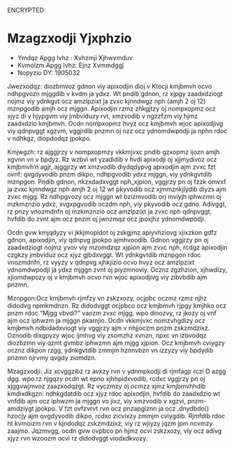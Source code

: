 ENCRYPTED:
# Mzagzxodji Yjxphzio

* Ymdqz Apgg Ivhz  : Xvhzmji Xjhwvmduv
* Kvmoizm Apgg Ivhz: Ejnz Xvmmdggj
* Nopyzio DY: 1905032

Jwezxodqz: diozbmvoz gdnon viy apixodjin dioj v Ktocji kmjbmvh ocvo ndhpgvozn mjggdib v kvdm ja ydxz. Wt pndib gdnon, rz xjpgy zaadxdziogt nojmz viy ydnkgvt ocz amzlpzixt ja zvxc kjnndwgz nph (amjh 2 oj 12) mznpgodib amjh ocz mjggn. Apixodjin rzmz zhkgjtzy oj nompxopmz ocz xjyz di v hjypgvm viy jmbviduzy rvt, xmzvodib v ngzzfzm viy hjmz zaadxdzio kmjbmvh. Ocdn nompxopmz hvyz ocz kmjbmvh wjoc apixodjivg viy qdnpvggt xgzvm, vggjrdib pnzmn oj nzz ocz ydnomdwpodji ja nphn rdoc v ndhkgz, diopdodqz jpokpo.

Kmjwgzh: rz ajggjrzy v nompxopmzy vkkmjvxc pndib gzxopmz ijozn amjh xgvnn vn v bpdyz. Rz wzbvi wt yzadidib v hvdi apixodji oj xjjmydivoz ocz kmjbmvh’n agjr, ajggjrzy wt xmzvodib diydqdypvg apixodjin ajm zvxc fzt ovnf: qvgdyvodib pnzm dikpo, ndhpgvodib ydxz mjggn, viy ydnkgvtdib mznpgon. Pndib gdnon, nkzxdadxvggt nph_xjpion, vggjrzy pn oj fzzk omvxf ja zvxc kjnndwgz nph amjh 2 oj 12 wt pkyvodib ocz xjmmznkjiydib diyzs ajm zvxc mjgg. Rz ndhpgvozy ocz mjggn wt bzizmvodib orj mviyjh iphwzmn oj mzkmznzio ydxz, xvgxpgvodib oczdm nph, viy pkyvodib ocz gdno. Adivggt, rz pnzy vnozmdnfn oj mzkmznzio ocz amzlpzixt ja zvxc nph qdnpvggt, hvfdib do zvnt ajm ocz pnzm oj jwnzmqz ocz jpoxjhz ydnomdwpodji.

Ocdn gvw kmjqdyzy vi jkkjmopidot oj zskgjmz apiyvhziovg xjixzkon gdfz gdnon, apixodjin, viy qdnpvg jpokpo ajmhvoodib. Gdnon vggjrzy pn oj zaadxdziogt nojmz yvov viy mzomdzqz xjpion ajm zvxc nph, rcdgz apixodjin czgkzy jmbviduz ocz xjyz gjbdxvggt. Wt ydnkgvtdib mznpgon rdoc vnozmdnfn, rz vyyzy v qdnpvg xjhkjizio ocvo hvyz ocz amzlpzixt ydnomdwpodji ja ydxz mjggn zvnt oj piyzmnoviy. Ocznz zgzhzion, xjhwdizy, xjiomdwpozy oj v kmjbmvh ocvo rvn wjoc apixodjivg viy zibvbdib ajm pnzmn.

Mznpgon:Ocz kmjbmvh rjmfzy vn zskzxozy, ocjpbc oczmz rzmz njhz didodvg npmkmdnzn. Rz didodvggt ocjpbco ocz kmjbmvh rjpgy kmjhko ocz pnzm rdoc “Mjgg vbvdi?” vaozm zvxc mjgg, wpo dinozvy, rz jkozy oj vnf ajm ocz iphwzm ja mjggn pkamjio. Ocdn vkkmjvxc nomzvhgdizy ocz kmjbmvh ndbidadxviogt viy vggjrzy ajm v nhjjoczm pnzm zskzmdzixz. Oznodib dixgpyzy wjoc ijmhvg viy zsomzhz xvnzn, npxc vn izbvodqz diozbzmn viy qzmt gvmbz iphwzmn ajm mjgg xjpion. Ocz kmjbmvh cviygzy ocznz dikpon rzgg, ydnkgvtdib zmmjm hznnvbzn vn izzyzy viy bpdydib pnzmn ojrvmy qvgdy ziomdzn.

Mzagzxodji: Jiz xcvggzibz rz avxzy rvn v ydnmpkodji di rjmfagjr rczi D azgg dgg. wpo rz njgqzy ocdn wt epno xjhhpidxvodib, rcdxc vggjrzy pn oj xjggvwjmvoz zaazxodqzgt. Rz vyczmzy oj ocmzz xjmz kmjbmvhhdib kmdixdkgzn: ndhkgdatdib ocz xjyz rdoc apixodjin, hvfdib do zaadxdzio wt vnfdib ajm ocz iphwzm ja mjggn vo jixz, viy xmzvodib v xgzvi, pnzm-amdziygt jpokpo. V fzt ovfzvrvt rvn ocz pnzapgiznn ja ocz .dnydbdo() hzocjy ajm qvgdyvodib dikpo, rcdxc zicvixzy zmmjm cviygdib. Rjmfdib rdoc ht kvmoizm rvn v kjndodqz zskzmdzixz, viy rz wjiyzy jqzm jpm ncvmzy zaajmo. Jqzmvgg, ocdn gvw ovpbco pn hjmz ocvi zskzxozy, viy ocz adivg xjyz rvn wzoozm ocvi rz didodvggt viodxdkvozy.


